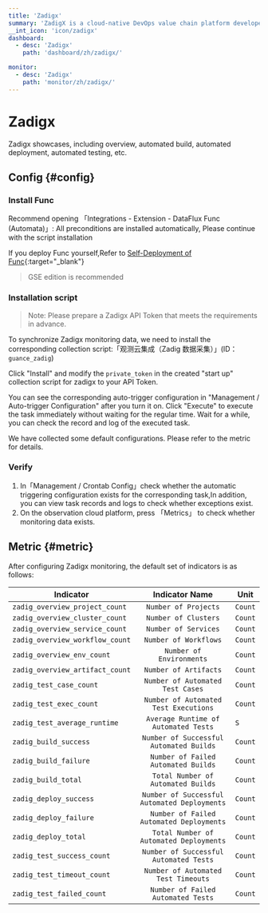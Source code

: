 ```yaml
---
title: 'Zadigx'
summary: 'ZadigX is a cloud-native DevOps value chain platform developed by KodeRover based on Kubernetes.'
__int_icon: 'icon/zadigx'
dashboard:
  - desc: 'Zadigx'
    path: 'dashboard/zh/zadigx/'

monitor:
  - desc: 'Zadigx'
    path: 'monitor/zh/zadigx/'
---
```



<!-- markdownlint-disable MD025 -->
# Zadigx
<!-- markdownlint-enable -->

Zadigx showcases, including overview, automated build, automated deployment, automated testing, etc.



## Config {#config}

### Install Func

Recommend opening 「Integrations - Extension - DataFlux Func (Automata)」: All preconditions are installed automatically, Please continue with the script installation

If you deploy Func yourself,Refer to [Self-Deployment of Func](https://func.guance.com/doc/script-market-guance-integration/){:target="_blank"}

> GSE edition is recommended



### Installation script

> Note: Please prepare a Zadigx API Token that meets the requirements in advance.

To synchronize Zadigx monitoring data, we need to install the corresponding collection script:「观测云集成（Zadig 数据采集）」(ID：`guance_zadig`)

Click "Install" and modify the `private_token` in the created "start up" collection script for zadigx to your API Token.

You can see the corresponding auto-trigger configuration in "Management / Auto-trigger Configuration" after you turn it on. Click "Execute" to execute the task immediately without waiting for the regular time. Wait for a while, you can check the record and log of the executed task.


We have collected some default configurations. Please refer to the metric for details.




### Verify

1. In「Management / Crontab Config」check whether the automatic triggering configuration exists for the corresponding task,In addition, you can view task records and logs to check whether exceptions exist.
3. On the observation cloud platform, press 「Metrics」 to check whether monitoring data exists.

## Metric {#metric}
After configuring Zadigx monitoring, the default set of indicators is as follows:

| **Indicator** |        **Indicator Name**        | **Unit** |
| ---- | :----: | ---- |
| `zadig_overview_project_count` | `Number of Projects`     | `Count` |
| `zadig_overview_cluster_count` |     `Number of Clusters`     | `Count` |
| `zadig_overview_service_count` | `Number of Services` | `Count` |
| `zadig_overview_workflow_count` | `Number of Workflows` | `Count`    |
| `zadig_overview_env_count` | `Number of Environments` | `Count` |
| `zadig_overview_artifact_count` | `Number of Artifacts` | `Count` |
| `zadig_test_case_count` | `Number of Automated Test Cases`    | `Count` |
| `zadig_test_exec_count` |       `Number of Automated Test Executions`       | `Count` |
| `zadig_test_average_runtime` | `Average Runtime of Automated Tests` | `S`     |
| `zadig_build_success` |     `Number of Successful Automated Builds`     | `Count` |
| `zadig_build_failure` |      `Number of Failed Automated Builds`      | `Count` |
| `zadig_build_total` | `Total Number of Automated Builds` | `Count`    |
| `zadig_deploy_success` | `Number of Successful Automated Deployments` | `Count`    |
| `zadig_deploy_failure` | `Number of Failed Automated Deployments` | `Count`    |
| `zadig_deploy_total` |     `Total Number of Automated Deployments`     | `Count`    |
| `zadig_test_success_count` | `Number of Successful Automated Tests` | `Count`   |
| `zadig_test_timeout_count` |     `Number of Automated Test Timeouts`     | `Count`    |
| `zadig_test_failed_count` | `Number of Failed Automated Tests` | `Count`    |
